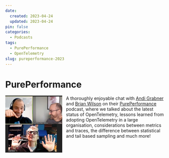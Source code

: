 ```yaml
---
date:
  created: 2023-04-24
  updated: 2023-04-24
pin: false
categories:
  - Podcasts
tags:
  - PurePerformance
  - OpenTelemetry
slug: pureperformance-2023
---
```


# PurePerformance

<a href="https://www.spreaker.com/episode/adopting-open-observability-across-your-organization-with-daniel-gomez-blanco--53529875">
  <img src="/assets/img/pure_performance_2023.png" alt="PurePerformance screenshot" style="float: left; width: 180px; margin-right: 12px"/>
</a>

A thoroughly enjoyable chat with [Andi Grabner](https://www.linkedin.com/in/grabnerandi/) and
[Brian Wilson](https://www.linkedin.com/in/brian-wilson-935a1a4/) on their
[PurePerformance](https://www.spreaker.com/episode/adopting-open-observability-across-your-organization-with-daniel-gomez-blanco--53529875)
podcast, where we talked about the latest status of OpenTelemetry, lessons learned from adopting OpenTelemetry in a
large organisation, considerations between metrics and traces, the difference between statistical and tail based sampling
and much more!

